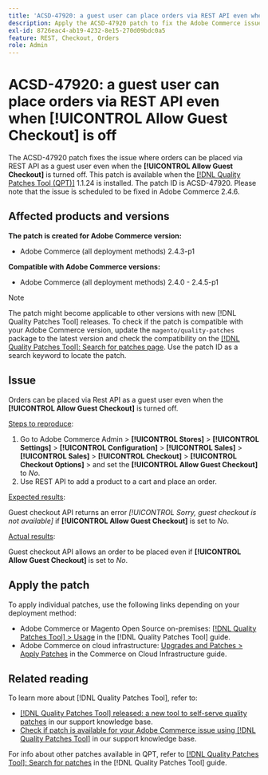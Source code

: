 ```yaml
---
title: 'ACSD-47920: a guest user can place orders via REST API even when [!UICONTROL Allow Guest Checkout] is off'
description: Apply the ACSD-47920 patch to fix the Adobe Commerce issue where orders can be placed via REST API as a guest user even when the [!UICONTROL Allow Guest Checkout] is turned off.
exl-id: 8726eac4-ab19-4232-8e15-270d09bdc0a5
feature: REST, Checkout, Orders
role: Admin
---
```

# ACSD-47920: a guest user can place orders via REST API even when **[!UICONTROL Allow Guest Checkout]** is off

The ACSD-47920 patch fixes the issue where orders can be placed via REST API as a guest user even when the **[!UICONTROL Allow Guest Checkout]** is turned off. This patch is available when the [[!DNL Quality Patches Tool (QPT)]](https://experienceleague.adobe.com/en/docs/commerce-knowledge-base/kb/announcements/commerce-announcements/magento-quality-patches-released-new-tool-to-self-serve-quality-patches) 1.1.24 is installed. The patch ID is ACSD-47920. Please note that the issue is scheduled to be fixed in Adobe Commerce 2.4.6.

## Affected products and versions

**The patch is created for Adobe Commerce version:**

* Adobe Commerce (all deployment methods) 2.4.3-p1

**Compatible with Adobe Commerce versions:**

* Adobe Commerce (all deployment methods) 2.4.0 - 2.4.5-p1

>[!NOTE]
>
>The patch might become applicable to other versions with new [!DNL Quality Patches Tool] releases. To check if the patch is compatible with your Adobe Commerce version, update the `magento/quality-patches` package to the latest version and check the compatibility on the [[!DNL Quality Patches Tool]: Search for patches page](https://experienceleague.adobe.com/tools/commerce-quality-patches/index.html). Use the patch ID as a search keyword to locate the patch.

## Issue

Orders can be placed via Rest API as a guest user even when the **[!UICONTROL Allow Guest Checkout]** is turned off.

<u>Steps to reproduce</u>:

1. Go to Adobe Commerce Admin > **[!UICONTROL Stores]** > **[!UICONTROL Settings]** > **[!UICONTROL Configuration]** > **[!UICONTROL Sales]** > **[!UICONTROL Sales]** > **[!UICONTROL Checkout]** > **[!UICONTROL Checkout Options]** > and set the **[!UICONTROL Allow Guest Checkout]** to _No_.
1. Use REST API to add a product to a cart and place an order.

<u>Expected results</u>:

Guest checkout API returns an error *[!UICONTROL Sorry, guest checkout is not available]* if **[!UICONTROL Allow Guest Checkout]** is set to _No_.

<u>Actual results</u>:

Guest checkout API allows an order to be placed even if **[!UICONTROL Allow Guest Checkout]** is set to _No_.

## Apply the patch

To apply individual patches, use the following links depending on your deployment method:

* Adobe Commerce or Magento Open Source on-premises: [[!DNL Quality Patches Tool] > Usage](https://experienceleague.adobe.com/docs/commerce-operations/tools/quality-patches-tool/usage.html) in the [!DNL Quality Patches Tool] guide.
* Adobe Commerce on cloud infrastructure: [Upgrades and Patches > Apply Patches](https://experienceleague.adobe.com/docs/commerce-cloud-service/user-guide/develop/upgrade/apply-patches.html) in the Commerce on Cloud Infrastructure guide.

## Related reading

To learn more about [!DNL Quality Patches Tool], refer to:

* [[!DNL Quality Patches Tool] released: a new tool to self-serve quality patches](https://experienceleague.adobe.com/en/docs/commerce-knowledge-base/kb/announcements/commerce-announcements/magento-quality-patches-released-new-tool-to-self-serve-quality-patches) in our support knowledge base.
* [Check if patch is available for your Adobe Commerce issue using [!DNL Quality Patches Tool]](/help/support-tools/patches-available-in-qpt-tool/check-patch-for-magento-issue-with-magento-quality-patches.md) in our support knowledge base.

For info about other patches available in QPT, refer to [[!DNL Quality Patches Tool]: Search for patches](https://experienceleague.adobe.com/tools/commerce-quality-patches/index.html) in the [!DNL Quality Patches Tool] guide.
